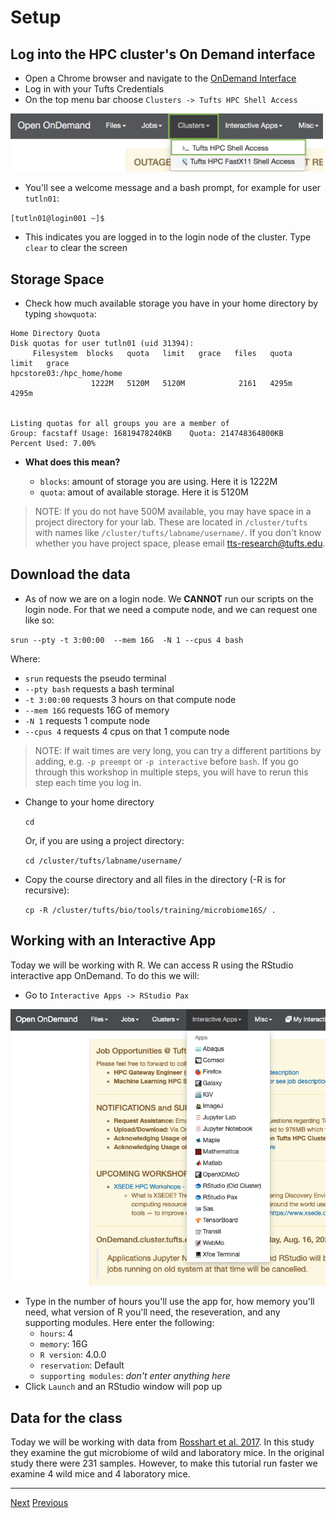 # Setup

## Log into the HPC cluster's On Demand interface

- Open a Chrome browser and navigate to the [OnDemand Interface](https://ondemand.pax.tufts.edu)
- Log in with your Tufts Credentials
- On the top menu bar choose `Clusters -> Tufts HPC Shell Access`

<img src="../IntroToNGS/img/od_terminal.png" width="500">

- You'll see a welcome message and a bash prompt, for example for user `tutln01`:

`[tutln01@login001 ~]$`

- This indicates you are logged in to the login node of the cluster. Type `clear` to clear the screen

## Storage Space

- Check how much available storage you have in your home directory by typing `showquota`:

```
Home Directory Quota
Disk quotas for user tutln01 (uid 31394):
     Filesystem  blocks   quota   limit   grace   files   quota   limit   grace
hpcstore03:/hpc_home/home
                  1222M   5120M   5120M            2161   4295m   4295m        


Listing quotas for all groups you are a member of
Group: facstaff	Usage: 16819478240KB	Quota: 214748364800KB	Percent Used: 7.00%
```
- **What does this mean?**

     - `blocks`: amount of storage you are using. Here it is 1222M
     - `quota`: amout of available storage. Here it is 5120M


> NOTE: If you do not have 500M available, you may have space in a project directory for your lab. These are located in `/cluster/tufts` with names like `/cluster/tufts/labname/username/`. If you don't know whether you have project space, please email [tts-research@tufts.edu](mailto:tts-research@tufts.edu).

## Download the data

- As of now we are on a login node. We **CANNOT** run our scripts on the login node. For that we need a compute node, and we can request one like so:

`srun --pty -t 3:00:00  --mem 16G  -N 1 --cpus 4 bash`

Where:

 - `srun` requests the pseudo terminal
 - `--pty bash` requests a bash terminal
 - `-t 3:00:00` requests 3 hours on that compute node
 - `--mem 16G` requests 16G of memory
 - `-N 1` requests 1 compute node
 - `--cpus 4` requests 4 cpus on that 1 compute node

 
> NOTE: If wait times are very long, you can try a different partitions by adding, e.g. `-p preempt` or `-p interactive` before `bash`.
If you go through this workshop in multiple steps, you will have to rerun this step each time you log in.

- Change to your home directory

     `cd `

     Or, if you are using a project directory:

     `cd /cluster/tufts/labname/username/`

- Copy the course directory and all files in the directory (-R is for recursive):   

     `cp -R /cluster/tufts/bio/tools/training/microbiome16S/ .`   

## Working with an Interactive App

Today we will be working with R. We can access R using the RStudio interactive app OnDemand. To do this we will:

- Go to `Interactive Apps -> RStudio Pax`

![](images/interactive.PNG)

- Type in the number of hours you'll use the app for, how memory you'll need, what version of R you'll need, the reseveration, and any supporting modules. Here enter the following:
     - `hours`: 4
     - `memory`: 16G
     - `R version`: 4.0.0
     - `reservation`: Default
     - `supporting modules`: *don't enter anything here*
- Click `Launch` and an RStudio window will pop up

## Data for the class

Today we will be working with data from [Rosshart et al. 2017](https://www.sciencedirect.com/science/article/pii/S0092867417310656?via%3Dihub#mmc4). In this study they examine the gut microbiome of wild and laboratory mice. In the original study there were 231 samples. However, to make this tutorial run faster we examine 4 wild mice and 4 laboratory mice. 

_________________________________________________________________________________________________________________________________________________________

[Next](./AmpliconSeq3.md)
[Previous](./AmpliconSeq1.md)
